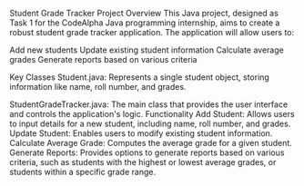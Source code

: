 Student Grade Tracker
Project Overview
This Java project, designed as Task 1 for the CodeAlpha Java programming internship, aims to create a robust student grade tracker application. The application will allow users to:

Add new students
Update existing student information
Calculate average grades
Generate reports based on various criteria

Key Classes
Student.java: Represents a single student object, storing information like name, roll number, and grades.

StudentGradeTracker.java: The main class that provides the user interface and controls the application's logic.
Functionality
Add Student: Allows users to input details for a new student, including name, roll number, and grades.
Update Student: Enables users to modify existing student information.
Calculate Average Grade: Computes the average grade for a given student.
Generate Reports: Provides options to generate reports based on various criteria, such as students with the highest or lowest average grades, or students within a specific grade range.

